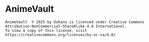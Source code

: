 # AnimeVault
    AnimeVault  © 2025 by Dokanu is licensed under Creative Commons Attribution-NonCommercial-ShareAlike 4.0 International.
    To view a copy of this license, visit https://creativecommons.org/licenses/by-nc-sa/4.0/


    
